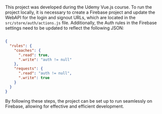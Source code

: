 This project was developed during the Udemy Vue.js course. To run the project locally, it is necessary to create a Firebase project and update the WebAPI for the login and signout URLs, which are located in the `src/store/auth/actions.js` file. Additionally, the Auth rules in the Firebase settings need to be updated to reflect the following JSON:

```json

{
  "rules": {
    "coaches": {
      ".read": true,
      ".write": "auth != null"
    },
    "requests": {
      ".read": "auth != null",
      ".write": true
    }
  }
}
```
By following these steps, the project can be set up to run seamlessly on Firebase, allowing for effective and efficient development.
